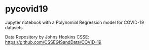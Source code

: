 # pycovid19
Jupyter notebook with a Polynomial Regression model for COVID-19 datasets

Data Repository by Johns Hopkins CSSE: https://github.com/CSSEGISandData/COVID-19
